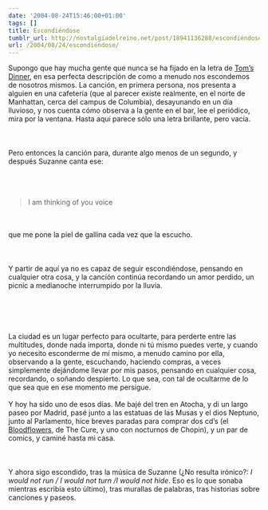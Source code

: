 ```yaml
---
date: '2004-08-24T15:46:00+01:00'
tags: []
title: Escondiéndose
tumblr_url: http://nostalgiadelreino.net/post/18941136288/escondiéndose
url: /2004/08/24/escondiéndose/
---
```


<p>Supongo que hay mucha gente que nunca se ha fijado en la letra de <a href="http://www.suzannevega.com/lyrics/solitude.htm#tom">Tom&rsquo;s Dinner</a>, en esa perfecta descripción de como a menudo nos escondemos de nosotros mismos. La canción, en primera persona, nos presenta a alguien en una cafetería (que al parecer existe realmente, en el norte de Manhattan, cerca del campus de Columbia), desayunando en un día lluvioso, y nos cuenta cómo observa a la gente en el bar,  lee el periódico, mira por la ventana. Hasta aquí parece sólo una letra brillante, pero vacía.<br/><br/><br/><br/>Pero entonces la canción para, durante algo menos de un segundo, y después Suzanne canta ese:<br/><br/><br/><br/><span style="font-style: italic;"><blockquote>I am thinking of you voice</blockquote></span><br/><br/>que me pone la piel de gallina cada vez que la escucho.<br/><br/><br/><br/>Y partir de aquí ya no es capaz de seguir escondiéndose, pensando en cualquier otra cosa, y la canción continúa recordando un amor perdido, un picnic a medianoche interrumpido por la lluvia.<br/><br/><br/><br/><br/><br/>La ciudad es un lugar perfecto para ocultarte, para perderte entre las multitudes, donde nada importa, donde ni tú mismo puedes verte, y cuando yo necesito esconderme de mí mismo, a menudo camino por ella, observando a la gente, escuchando, haciendo compras, a veces simplemente dejándome llevar por mis pasos, pensando en cualquier cosa, recordando, o soñando despierto. Lo que sea, con tal de ocultarme de lo que sea que en ese momento me persigue.<br/><br/>Y hoy ha sido uno de esos días. Me bajé del tren en Atocha, y di un largo paseo por Madrid, pasé junto a las estatuas de las Musas y el dios Neptuno, junto al Parlamento, hice breves paradas para comprar dos cd&rsquo;s (el <a href="http://www.notesalves.com/modules.php?name=Musica&amp;file=EspecialTheCure&amp;func=bloodflowers">Bloodflowers</a>, de The Cure, y uno con nocturnos de Chopin), y un par de comics, y caminé hasta mi casa.<br/><br/><br/><br/>Y ahora sigo escondido, tras la música de Suzanne (¿No resulta irónico?: <span style="font-style: italic;">I would not run / I would not turn /I would not hide</span>. Eso es lo que sonaba mientras escribía esto último), tras murallas de palabras, tras historias sobre canciones y paseos.</p><div class="blogger-post-footer"><img width="1" height="1" src="https://blogger.googleusercontent.com/tracker/1180118427259117074-1526512257032670308?l=nostalgiadelreino.blogspot.com" alt=""/></div>